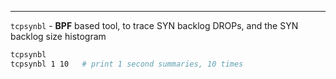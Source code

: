 ---

`tcpsynbl` - **BPF** based tool, to trace SYN backlog DROPs, and the SYN backlog
size histogram

```sh
tcpsynbl
tcpsynbl 1 10   # print 1 second summaries, 10 times
```
